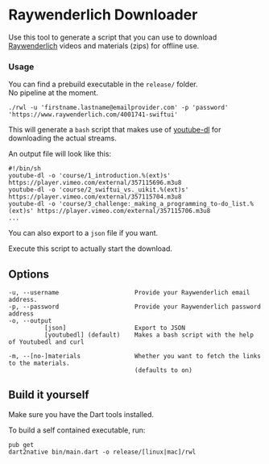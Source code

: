 # Raywenderlich Downloader
Use this tool to generate a script that you can use to download [Raywenderlich](https://www.raywenderlich.com) videos and materials (zips) for offline use. 

### Usage

You can find a prebuild executable in the `release/` folder.  
No pipeline at the moment.

```
./rwl -u 'firstname.lastname@emailprovider.com' -p 'password' 'https://www.raywenderlich.com/4001741-swiftui'
```

This will generate a `bash` script that makes use of [youtube-dl](https://github.com/ytdl-org/youtube-dl) for downloading the actual streams.  

An output file will look like this:

```
#!/bin/sh
youtube-dl -o 'course/1_introduction.%(ext)s' https://player.vimeo.com/external/357115696.m3u8
youtube-dl -o 'course/2_swiftui_vs._uikit.%(ext)s' https://player.vimeo.com/external/357115704.m3u8
youtube-dl -o 'course/3_challenge:_making_a_programming_to-do_list.%(ext)s' https://player.vimeo.com/external/357115706.m3u8
...
```

You can also export to a `json` file if you want.

Execute this script to actually start the download.  

## Options

```
-u, --username                     Provide your Raywenderlich email address.
-p, --password                     Provide your Raywenderlich password address
-o, --output
          [json]                   Export to JSON
          [youtubedl] (default)    Makes a bash script with the help of Youtubedl and curl

-m, --[no-]materials               Whether you want to fetch the links to the materials.
                                   (defaults to on)
```

## Build it yourself
Make sure you have the Dart tools installed.  

To build a self contained executable, run:

```
pub get
dart2native bin/main.dart -o release/[linux|mac]/rwl
```
